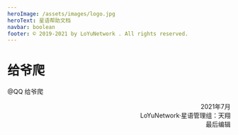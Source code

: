 ```yaml
---
heroImage: /assets/images/logo.jpg
heroText: 星语帮助文档
navbar: boolean
footer: © 2019-2021 by LoYuNetwork . All rights reserved.
---
```

# 给爷爬
@QQ 给爷爬
<p align="right">2021年7月<br>LoYuNetwork·星语管理组：天翔<br>最后编辑</p>